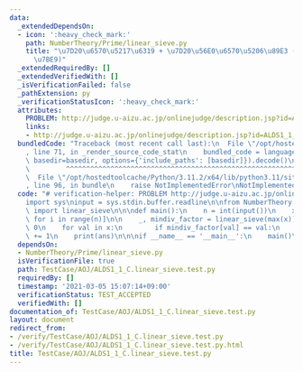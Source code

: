 ```yaml
---
data:
  _extendedDependsOn:
  - icon: ':heavy_check_mark:'
    path: NumberTheory/Prime/linear_sieve.py
    title: "\u7D20\u6570\u5217\u6319 + \u7D20\u56E0\u6570\u5206\u89E3 (\u7DDA\u5F62\
      \u7BE9)"
  _extendedRequiredBy: []
  _extendedVerifiedWith: []
  _isVerificationFailed: false
  _pathExtension: py
  _verificationStatusIcon: ':heavy_check_mark:'
  attributes:
    PROBLEM: http://judge.u-aizu.ac.jp/onlinejudge/description.jsp?id=ALDS1_1_C
    links:
    - http://judge.u-aizu.ac.jp/onlinejudge/description.jsp?id=ALDS1_1_C
  bundledCode: "Traceback (most recent call last):\n  File \"/opt/hostedtoolcache/Python/3.11.2/x64/lib/python3.11/site-packages/onlinejudge_verify/documentation/build.py\"\
    , line 71, in _render_source_code_stat\n    bundled_code = language.bundle(stat.path,\
    \ basedir=basedir, options={'include_paths': [basedir]}).decode()\n          \
    \         ^^^^^^^^^^^^^^^^^^^^^^^^^^^^^^^^^^^^^^^^^^^^^^^^^^^^^^^^^^^^^^^^^^^^^^^^^^^^^^^^^\n\
    \  File \"/opt/hostedtoolcache/Python/3.11.2/x64/lib/python3.11/site-packages/onlinejudge_verify/languages/python.py\"\
    , line 96, in bundle\n    raise NotImplementedError\nNotImplementedError\n"
  code: "# verification-helper: PROBLEM http://judge.u-aizu.ac.jp/onlinejudge/description.jsp?id=ALDS1_1_C\n\
    import sys\ninput = sys.stdin.buffer.readline\n\nfrom NumberTheory.Prime.linear_sieve\
    \ import linear_sieve\n\n\ndef main():\n    n = int(input())\n    x = [int(input())\
    \ for i in range(n)]\n\n    _, mindiv_factor = linear_sieve(max(x))\n    ans =\
    \ 0\n    for val in x:\n        if mindiv_factor[val] == val:\n            ans\
    \ += 1\n    print(ans)\n\n\nif __name__ == '__main__':\n    main()\n"
  dependsOn:
  - NumberTheory/Prime/linear_sieve.py
  isVerificationFile: true
  path: TestCase/AOJ/ALDS1_1_C.linear_sieve.test.py
  requiredBy: []
  timestamp: '2021-03-05 15:07:14+09:00'
  verificationStatus: TEST_ACCEPTED
  verifiedWith: []
documentation_of: TestCase/AOJ/ALDS1_1_C.linear_sieve.test.py
layout: document
redirect_from:
- /verify/TestCase/AOJ/ALDS1_1_C.linear_sieve.test.py
- /verify/TestCase/AOJ/ALDS1_1_C.linear_sieve.test.py.html
title: TestCase/AOJ/ALDS1_1_C.linear_sieve.test.py
---
```

